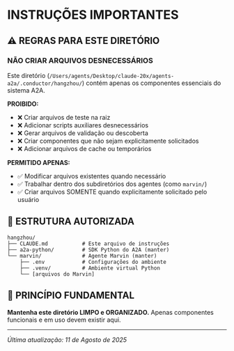 # INSTRUÇÕES IMPORTANTES

## ⚠️ REGRAS PARA ESTE DIRETÓRIO

### NÃO CRIAR ARQUIVOS DESNECESSÁRIOS
Este diretório (`/Users/agents/Desktop/claude-20x/agents-a2a/.conductor/hangzhou/`) contém apenas os componentes essenciais do sistema A2A. 

**PROIBIDO:**
- ❌ Criar arquivos de teste na raiz
- ❌ Adicionar scripts auxiliares desnecessários
- ❌ Gerar arquivos de validação ou descoberta
- ❌ Criar componentes que não sejam explicitamente solicitados
- ❌ Adicionar arquivos de cache ou temporários

**PERMITIDO APENAS:**
- ✅ Modificar arquivos existentes quando necessário
- ✅ Trabalhar dentro dos subdiretórios dos agentes (como `marvin/`)
- ✅ Criar arquivos SOMENTE quando explicitamente solicitado pelo usuário

## 📁 ESTRUTURA AUTORIZADA

```
hangzhou/
├── CLAUDE.md           # Este arquivo de instruções
├── a2a-python/         # SDK Python do A2A (manter)
└── marvin/             # Agente Marvin (manter)
    ├── .env            # Configurações do ambiente
    ├── .venv/          # Ambiente virtual Python
    └── [arquivos do Marvin]
```

## 🎯 PRINCÍPIO FUNDAMENTAL
**Mantenha este diretório LIMPO e ORGANIZADO.** Apenas componentes funcionais e em uso devem existir aqui.

---
*Última atualização: 11 de Agosto de 2025*